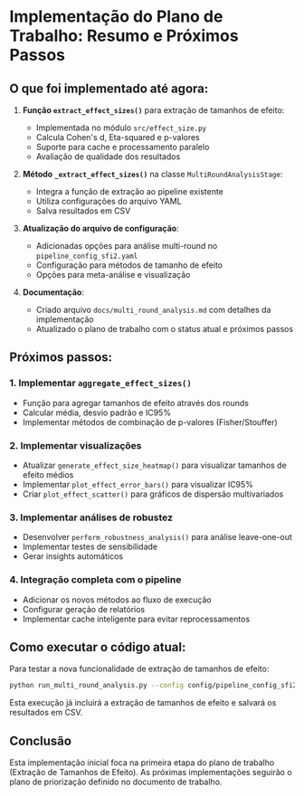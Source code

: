 # Implementação do Plano de Trabalho: Resumo e Próximos Passos

## O que foi implementado até agora:

1. **Função `extract_effect_sizes()`** para extração de tamanhos de efeito:
   - Implementada no módulo `src/effect_size.py`
   - Calcula Cohen's d, Eta-squared e p-valores
   - Suporte para cache e processamento paralelo
   - Avaliação de qualidade dos resultados

2. **Método `_extract_effect_sizes()`** na classe `MultiRoundAnalysisStage`:
   - Integra a função de extração ao pipeline existente
   - Utiliza configurações do arquivo YAML
   - Salva resultados em CSV

3. **Atualização do arquivo de configuração**:
   - Adicionadas opções para análise multi-round no `pipeline_config_sfi2.yaml`
   - Configuração para métodos de tamanho de efeito
   - Opções para meta-análise e visualização

4. **Documentação**:
   - Criado arquivo `docs/multi_round_analysis.md` com detalhes da implementação
   - Atualizado o plano de trabalho com o status atual e próximos passos

## Próximos passos:

### 1. Implementar `aggregate_effect_sizes()`
- Função para agregar tamanhos de efeito através dos rounds
- Calcular média, desvio padrão e IC95%
- Implementar métodos de combinação de p-valores (Fisher/Stouffer)

### 2. Implementar visualizações
- Atualizar `generate_effect_size_heatmap()` para visualizar tamanhos de efeito médios
- Implementar `plot_effect_error_bars()` para visualizar IC95%
- Criar `plot_effect_scatter()` para gráficos de dispersão multivariados

### 3. Implementar análises de robustez
- Desenvolver `perform_robustness_analysis()` para análise leave-one-out
- Implementar testes de sensibilidade
- Gerar insights automáticos

### 4. Integração completa com o pipeline
- Adicionar os novos métodos ao fluxo de execução
- Configurar geração de relatórios
- Implementar cache inteligente para evitar reprocessamentos

## Como executar o código atual:

Para testar a nova funcionalidade de extração de tamanhos de efeito:

```bash
python run_multi_round_analysis.py --config config/pipeline_config_sfi2.yaml
```

Esta execução já incluirá a extração de tamanhos de efeito e salvará os resultados em CSV.

## Conclusão

Esta implementação inicial foca na primeira etapa do plano de trabalho (Extração de Tamanhos de Efeito). As próximas implementações seguirão o plano de priorização definido no documento de trabalho.
